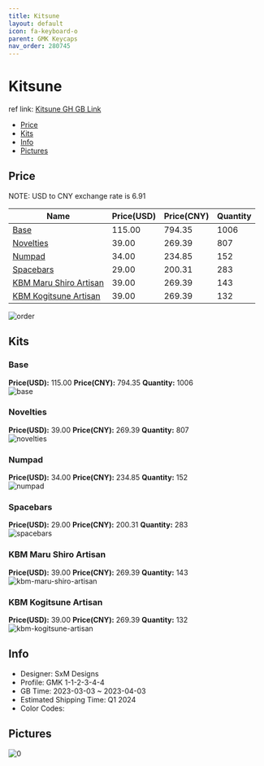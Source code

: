 ```yaml
---
title: Kitsune 
layout: default
icon: fa-keyboard-o
parent: GMK Keycaps
nav_order: 280745
---
```


# Kitsune 

ref link: [Kitsune GH GB Link](https://geekhack.org/index.php?topic=119687.0)

* [Price](#price)
* [Kits](#kits)
* [Info](#info)
* [Pictures](#pictures)

## Price

NOTE: USD to CNY exchange rate is 6.91

| Name          | Price(USD)   |  Price(CNY) | Quantity |
| ------------- | ------------ |  ---------- | -------- |
|[Base](#base)|115.00|794.35|1006|
|[Novelties](#novelties)|39.00|269.39|807|
|[Numpad](#numpad)|34.00|234.85|152|
|[Spacebars](#spacebars)|29.00|200.31|283|
|[KBM Maru Shiro Artisan](#kbm-maru-shiro-artisan)|39.00|269.39|143|
|[KBM Kogitsune Artisan](#kbm-kogitsune-artisan)|39.00|269.39|132|

<img src="{{ 'assets/images/gmk-keycaps/Kitsune/order.png' | relative_url }}" alt="order" class="image featured">

## Kits
### Base  
**Price(USD):** 115.00	**Price(CNY):** 794.35	**Quantity:** 1006  
<img src="{{ 'assets/images/gmk-keycaps/Kitsune/kits_pics/base.jpg' | relative_url }}" alt="base" class="image featured">

### Novelties  
**Price(USD):** 39.00	**Price(CNY):** 269.39	**Quantity:** 807  
<img src="{{ 'assets/images/gmk-keycaps/Kitsune/kits_pics/novelties.jpg' | relative_url }}" alt="novelties" class="image featured">

### Numpad  
**Price(USD):** 34.00	**Price(CNY):** 234.85	**Quantity:** 152  
<img src="{{ 'assets/images/gmk-keycaps/Kitsune/kits_pics/numpad.jpg' | relative_url }}" alt="numpad" class="image featured">

### Spacebars  
**Price(USD):** 29.00	**Price(CNY):** 200.31	**Quantity:** 283  
<img src="{{ 'assets/images/gmk-keycaps/Kitsune/kits_pics/spacebars.jpg' | relative_url }}" alt="spacebars" class="image featured">

### KBM Maru Shiro Artisan  
**Price(USD):** 39.00	**Price(CNY):** 269.39	**Quantity:** 143  
<img src="{{ 'assets/images/gmk-keycaps/Kitsune/kits_pics/kbm-maru-shiro-artisan.jpg' | relative_url }}" alt="kbm-maru-shiro-artisan" class="image featured">

### KBM Kogitsune Artisan  
**Price(USD):** 39.00	**Price(CNY):** 269.39	**Quantity:** 132  
<img src="{{ 'assets/images/gmk-keycaps/Kitsune/kits_pics/kbm-kogitsune-artisan.jpg' | relative_url }}" alt="kbm-kogitsune-artisan" class="image featured">

## Info
* Designer: SxM Designs  
* Profile: GMK 1-1-2-3-4-4  
* GB Time: 2023-03-03 ~ 2023-04-03  
* Estimated Shipping Time: Q1 2024  
* Color Codes:  


## Pictures  
<img src="{{ 'assets/images/gmk-keycaps/Kitsune/rendering_pics/0.jpg' | relative_url }}" alt="0" class="image featured">
